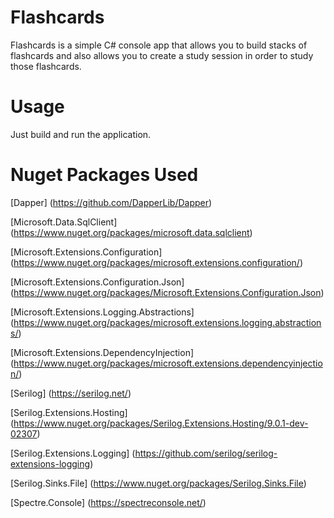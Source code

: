 # Flashcards
Flashcards is a simple C# console app that allows you to build stacks of flashcards and also allows you to create a study session in order to study those flashcards.

# Usage
Just build and run the application.

# Nuget Packages Used
[Dapper] (https://github.com/DapperLib/Dapper)

[Microsoft.Data.SqlClient] (https://www.nuget.org/packages/microsoft.data.sqlclient)

[Microsoft.Extensions.Configuration] (https://www.nuget.org/packages/microsoft.extensions.configuration/)

[Microsoft.Extensions.Configuration.Json] (https://www.nuget.org/packages/Microsoft.Extensions.Configuration.Json)

[Microsoft.Extensions.Logging.Abstractions] (https://www.nuget.org/packages/microsoft.extensions.logging.abstractions/)

[Microsoft.Extensions.DependencyInjection] (https://www.nuget.org/packages/microsoft.extensions.dependencyinjection/)

[Serilog] (https://serilog.net/)

[Serilog.Extensions.Hosting] (https://www.nuget.org/packages/Serilog.Extensions.Hosting/9.0.1-dev-02307)

[Serilog.Extensions.Logging] (https://github.com/serilog/serilog-extensions-logging)

[Serilog.Sinks.File] (https://www.nuget.org/packages/Serilog.Sinks.File)

[Spectre.Console] (https://spectreconsole.net/)
